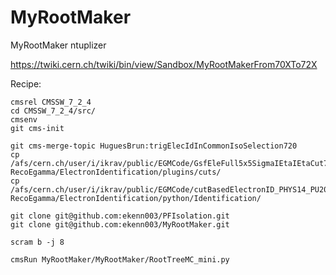 # MyRootMaker
MyRootMaker ntuplizer 

https://twiki.cern.ch/twiki/bin/view/Sandbox/MyRootMakerFrom70XTo72X

Recipe:

    cmsrel CMSSW_7_2_4
    cd CMSSW_7_2_4/src/
    cmsenv
    git cms-init

    git cms-merge-topic HuguesBrun:trigElecIdInCommonIsoSelection720
    cp /afs/cern.ch/user/i/ikrav/public/EGMCode/GsfEleFull5x5SigmaIEtaIEtaCut72X.cc RecoEgamma/ElectronIdentification/plugins/cuts/
    cp /afs/cern.ch/user/i/ikrav/public/EGMCode/cutBasedElectronID_PHYS14_PU20bx25_V0_miniAOD_cff.py RecoEgamma/ElectronIdentification/python/Identification/

    git clone git@github.com:ekenn003/PFIsolation.git
    git clone git@github.com:ekenn003/MyRootMaker.git

    scram b -j 8
    
    cmsRun MyRootMaker/MyRootMaker/RootTreeMC_mini.py    
